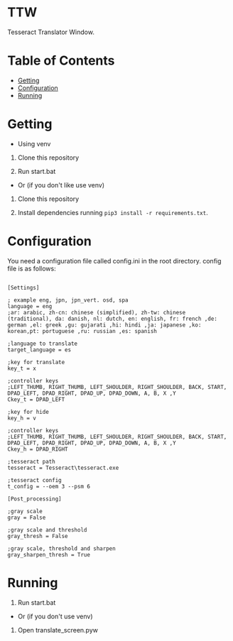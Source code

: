 # TTW

Tesseract Translator Window.

# Table of Contents

- [Getting](#getting)
- [Configuration](#configuration)
- [Running](#running)

# Getting

- Using venv

1. Clone this repository

2. Run start.bat

- Or (if you don't like use venv)

1. Clone this repository

2. Install dependencies running `pip3 install -r requirements.txt`.

# Configuration

You need a configuration file called config.ini in the root directory.
config file is as follows:

```

[Settings]

; example eng, jpn, jpn_vert. osd, spa
language = eng
;ar: arabic, zh-cn: chinese (simplified), zh-tw: chinese (traditional), da: danish, nl: dutch, en: english, fr: french ,de: german ,el: greek ,gu: gujarati ,hi: hindi ,ja: japanese ,ko: korean,pt: portuguese ,ru: russian ,es: spanish

;language to translate
target_language = es

;key for translate
key_t = x

;controller keys
;LEFT_THUMB, RIGHT_THUMB, LEFT_SHOULDER, RIGHT_SHOULDER, BACK, START, DPAD_LEFT, DPAD_RIGHT, DPAD_UP, DPAD_DOWN, A, B, X ,Y
Ckey_t = DPAD_LEFT

;key for hide
key_h = v

;controller keys
;LEFT_THUMB, RIGHT_THUMB, LEFT_SHOULDER, RIGHT_SHOULDER, BACK, START, DPAD_LEFT, DPAD_RIGHT, DPAD_UP, DPAD_DOWN, A, B, X ,Y
Ckey_h = DPAD_RIGHT

;tesseract path
tesseract = Tesseract\tesseract.exe

;tesseract config
t_config = --oem 3 --psm 6

[Post_processing]

;gray scale
gray = False

;gray scale and threshold
gray_thresh = False

;gray scale, threshold and sharpen
gray_sharpen_thresh = True

```

# Running

1. Run start.bat

- Or (if you don't use venv)

1. Open translate_screen.pyw
